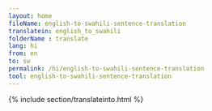 ```yaml
---
layout: home
fileName: english-to-swahili-sentence-translation
translatein: english_to_swahili
folderName : translate
lang: hi
from: en
to: sw
permalink: /hi/english-to-swahili-sentence-translation
tool: english-to-swahili-sentence-translation
---
```

{% include section/translateinto.html %}